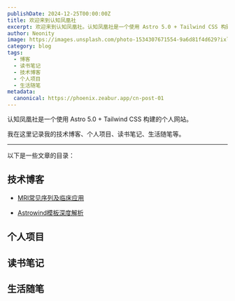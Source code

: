 ```yaml
---
publishDate: 2024-12-25T00:00:00Z
title: 欢迎来到认知凤凰社
excerpt: 欢迎来到认知凤凰社。认知凤凰社是一个使用 Astro 5.0 + Tailwind CSS 构建的个人网站。
author: Neonity
image: https://images.unsplash.com/photo-1534307671554-9a6d81f4d629?ixlib=rb-4.0.3&ixid=M3wxMjA3fDB8MHxwaG90by1wYWdlfHx8fGVufDB8fHx8fA%3D%3D&auto=format&fit=crop&w=1651&q=80
category: blog
tags:
  - 博客
  - 读书笔记
  - 技术博客
  - 个人项目
  - 生活随笔
metadata:
  canonical: https://phoenix.zeabur.app/cn-post-01
---
```


认知凤凰社是一个使用 Astro 5.0 + Tailwind CSS 构建的个人网站。

我在这里记录我的技术博客、个人项目、读书笔记、生活随笔等。

---

以下是一些文章的目录：

## 技术博客

- [MRI常见序列及临床应用](./mri-pulse-sequences)

- [Astrowind模板深度解析](./astrowind-template-in-depth)

## 个人项目

## 读书笔记

## 生活随笔

